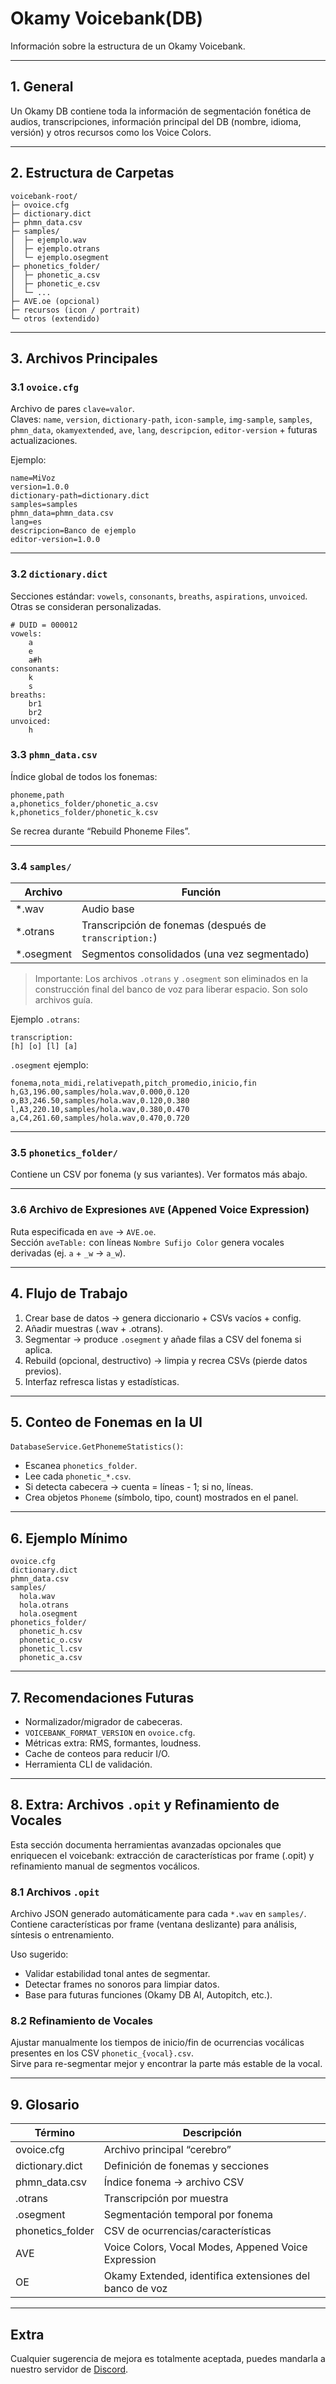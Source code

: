 # Okamy Voicebank(DB)
Información sobre la estructura de un Okamy Voicebank.

---

## 1. General
Un Okamy DB contiene toda la información de segmentación fonética de audios, transcripciones, información principal del DB (nombre, idioma, versión) y otros recursos como los Voice Colors.

---

## 2. Estructura de Carpetas
```
voicebank-root/
├─ ovoice.cfg
├─ dictionary.dict
├─ phmn_data.csv
├─ samples/
│  ├─ ejemplo.wav
│  ├─ ejemplo.otrans
│  └─ ejemplo.osegment
├─ phonetics_folder/
│  ├─ phonetic_a.csv
│  ├─ phonetic_e.csv
│  └─ ...
├─ AVE.oe (opcional)
├─ recursos (icon / portrait)
└─ otros (extendido)
```

---

## 3. Archivos Principales

### 3.1 `ovoice.cfg`
Archivo de pares `clave=valor`.  
Claves: `name`, `version`, `dictionary-path`, `icon-sample`, `img-sample`, `samples`, `phmn_data`, `okamyextended`, `ave`, `lang`, `descripcion`, `editor-version` + futuras actualizaciones.

Ejemplo:
```
name=MiVoz
version=1.0.0
dictionary-path=dictionary.dict
samples=samples
phmn_data=phmn_data.csv
lang=es
descripcion=Banco de ejemplo
editor-version=1.0.0
```

---

### 3.2 `dictionary.dict`
Secciones estándar: `vowels`, `consonants`, `breaths`, `aspirations`, `unvoiced`. Otras se consideran personalizadas.
```
# DUID = 000012
vowels:
    a
    e
    a#h
consonants:
    k
    s
breaths:
    br1
    br2
unvoiced:
    h
```

### 3.3 `phmn_data.csv`
Índice global de todos los fonemas:
```
phoneme,path
a,phonetics_folder/phonetic_a.csv
k,phonetics_folder/phonetic_k.csv
```
Se recrea durante “Rebuild Phoneme Files”.

---

### 3.4 `samples/`
| Archivo | Función |
|---------|---------|
| *.wav | Audio base |
| *.otrans | Transcripción de fonemas (después de `transcription:`) |
| *.osegment | Segmentos consolidados (una vez segmentado) |

> Importante: Los archivos `.otrans` y `.osegment` son eliminados en la construcción final del banco de voz para liberar espacio. Son solo archivos guía.  

Ejemplo `.otrans`:
```
transcription:
[h] [o] [l] [a]
```

`.osegment` ejemplo:
```
fonema,nota_midi,relativepath,pitch_promedio,inicio,fin
h,G3,196.00,samples/hola.wav,0.000,0.120
o,B3,246.50,samples/hola.wav,0.120,0.380
l,A3,220.10,samples/hola.wav,0.380,0.470
a,C4,261.60,samples/hola.wav,0.470,0.720
```

---

### 3.5 `phonetics_folder/`
Contiene un CSV por fonema (y sus variantes). Ver formatos más abajo.

---

### 3.6 Archivo de Expresiones `AVE` (Appened Voice Expression)
Ruta especificada en `ave` → `AVE.oe`.  
Sección `aveTable:` con líneas `Nombre Sufijo Color` genera vocales derivadas (ej. `a` + `_w` → `a_w`).

---

## 4. Flujo de Trabajo
1. Crear base de datos → genera diccionario + CSVs vacíos + config.  
2. Añadir muestras (.wav + .otrans).  
3. Segmentar → produce `.osegment` y añade filas a CSV del fonema si aplica.  
4. Rebuild (opcional, destructivo) → limpia y recrea CSVs (pierde datos previos).  
5. Interfaz refresca listas y estadísticas.

---

## 5. Conteo de Fonemas en la UI
`DatabaseService.GetPhonemeStatistics()`:
- Escanea `phonetics_folder`.
- Lee cada `phonetic_*.csv`.
- Si detecta cabecera → cuenta = líneas - 1; si no, líneas.  
- Crea objetos `Phoneme` (símbolo, tipo, count) mostrados en el panel.

---

## 6. Ejemplo Mínimo
```
ovoice.cfg
dictionary.dict
phmn_data.csv
samples/
  hola.wav
  hola.otrans
  hola.osegment
phonetics_folder/
  phonetic_h.csv
  phonetic_o.csv
  phonetic_l.csv
  phonetic_a.csv
```
---

## 7. Recomendaciones Futuras
- Normalizador/migrador de cabeceras.  
- `VOICEBANK_FORMAT_VERSION` en `ovoice.cfg`.  
- Métricas extra: RMS, formantes, loudness.  
- Cache de conteos para reducir I/O.  
- Herramienta CLI de validación.

---

## 8. Extra: Archivos `.opit` y Refinamiento de Vocales
Esta sección documenta herramientas avanzadas opcionales que enriquecen el voicebank: extracción de características por frame (.opit) y refinamiento manual de segmentos vocálicos.

### 8.1 Archivos `.opit`
Archivo JSON generado automáticamente para cada `*.wav` en `samples/`. Contiene características por frame (ventana deslizante) para análisis, síntesis o entrenamiento.

Uso sugerido:
- Validar estabilidad tonal antes de segmentar.  
- Detectar frames no sonoros para limpiar datos.  
- Base para futuras funciones (Okamy DB AI, Autopitch, etc.).

### 8.2 Refinamiento de Vocales
Ajustar manualmente los tiempos de inicio/fin de ocurrencias vocálicas presentes en los CSV `phonetic_{vocal}.csv`.  
Sirve para re-segmentar mejor y encontrar la parte más estable de la vocal.

---

## 9. Glosario
| Término | Descripción |
|---------|-------------|
| ovoice.cfg | Archivo principal “cerebro” |
| dictionary.dict | Definición de fonemas y secciones |
| phmn_data.csv | Índice fonema → archivo CSV |
| .otrans | Transcripción por muestra |
| .osegment | Segmentación temporal por fonema |
| phonetics_folder | CSV de ocurrencias/características |
| AVE | Voice Colors, Vocal Modes, Appened Voice Expression |
| OE | Okamy Extended, identifica extensiones del banco de voz |

---

## Extra
Cualquier sugerencia de mejora es totalmente aceptada, puedes mandarla a nuestro servidor de [Discord](https://discord.gg/zkjrAJaUmK).
